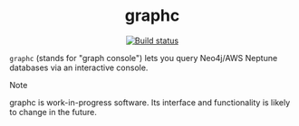 <p align="center">
  <h1 align="center">graphc</h1>
  <p align="center">
    <a href="https://github.com/dhth/graphc/actions/workflows/main.yml"><img alt="Build status" src="https://img.shields.io/github/actions/workflow/status/dhth/graphc/main.yml?style=flat-square"></a>
  </p>
</p>

`graphc` (stands for "graph console") lets you query Neo4j/AWS Neptune databases
via an interactive console.

> [!NOTE]
> graphc is work-in-progress software. Its interface and functionality is likely
> to change in the future.
